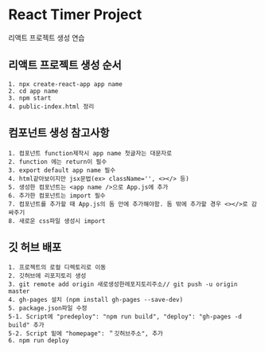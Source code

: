 # React Timer Project

리액트 프로젝트 생성 연습

## 리액트 프로젝트 생성 순서

    1. npx create-react-app app name
    2. cd app name
    3. npm start
    4. public-index.html 정리

## 컴포넌트 생성 참고사항

    1. 컴포넌트 function제작시 app name 첫글자는 대문자로
    2. function 에는 return이 필수
    3. export default app name 필수
    4. html같아보이지만 jsx문법(ex> className='', <></> 등)
    5. 생성한 컴포넌트는 <app name />으로 App.js에 추가
    6. 추가한 컴포넌트는 import 필수
    7. 컴포넌트를 추가할 때 App.js의 돔 안에 추가해야함. 돔 밖에 추가할 경우 <></>로 감싸주기
    8. 새로운 css파일 생성시 import

## 깃 허브 배포

    1. 프로젝트의 로컬 디렉토리로 이동
    2. 깃허브에 리포지토리 생성
    3. git remote add origin 새로생성한레포지토리주소// git push -u origin master
    4. gh-pages 설치 (npm install gh-pages --save-dev)
    5. package.json파일 수정
    5-1. Script에 "predeploy": "npm run build", "deploy": "gh-pages -d build" 추가
    5-2. Script 밑에 "homepage": ＂깃허브주소", 추가
    6. npm run deploy

